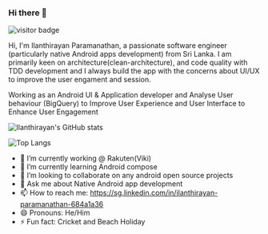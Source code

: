 ### Hi there 👋

![visitor badge](https://visitor-badge.glitch.me/badge?page_id=drayan85.visitor-badge)


Hi, I'm Ilanthirayan Paramanathan, a passionate software engineer (particularly native Android apps development) from Sri Lanka. I am primarily keen on architecture(clean-architecture), and code quality with TDD development and I always build the app with the concerns about UI/UX to improve the user engament and session.

Working as an Android UI & Application developer and Analyse User behaviour (BigQuery) to Improve User Experience and User Interface to Enhance User Engagement

![Ilanthirayan's GitHub stats](https://github-readme-stats.vercel.app/api?username=drayan85&count_private=true&show_icons=true&theme=dark)

![Top Langs](https://github-readme-stats.vercel.app/api/top-langs/?username=drayan85&layout=compact)



- 🔭 I’m currently working @ Rakuten(Viki)
- 🌱 I’m currently learning Android compose
- 👯 I’m looking to collaborate on any android open source projects 
- 💬 Ask me about Native Android app development
- 📫 How to reach me: https://sg.linkedin.com/in/ilanthirayan-paramanathan-684a1a36
- 😄 Pronouns: He/Him
- ⚡ Fun fact: Cricket and Beach Holiday 

